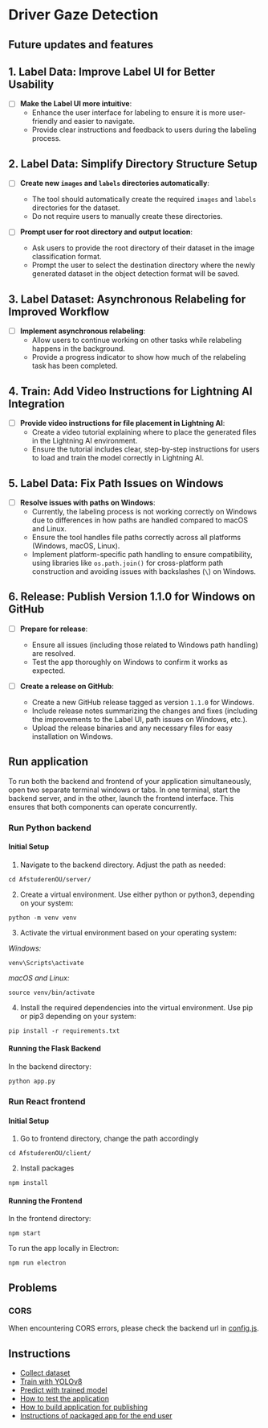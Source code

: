 # Driver Gaze Detection

## Future updates and features

## 1. Label Data: Improve Label UI for Better Usability
- [ ] **Make the Label UI more intuitive**: 
  - Enhance the user interface for labeling to ensure it is more user-friendly and easier to navigate.
  - Provide clear instructions and feedback to users during the labeling process.

## 2. Label Data: Simplify Directory Structure Setup
- [ ] **Create new `images` and `labels` directories automatically**: 
  - The tool should automatically create the required `images` and `labels` directories for the dataset.
  - Do not require users to manually create these directories.
  
- [ ] **Prompt user for root directory and output location**: 
  - Ask users to provide the root directory of their dataset in the image classification format.
  - Prompt the user to select the destination directory where the newly generated dataset in the object detection format will be saved.

## 3. Label Dataset: Asynchronous Relabeling for Improved Workflow
- [ ] **Implement asynchronous relabeling**: 
  - Allow users to continue working on other tasks while relabeling happens in the background.
  - Provide a progress indicator to show how much of the relabeling task has been completed.

## 4. Train: Add Video Instructions for Lightning AI Integration
- [ ] **Provide video instructions for file placement in Lightning AI**: 
  - Create a video tutorial explaining where to place the generated files in the Lightning AI environment.
  - Ensure the tutorial includes clear, step-by-step instructions for users to load and train the model correctly in Lightning AI.

## 5. Label Data: Fix Path Issues on Windows
- [ ] **Resolve issues with paths on Windows**: 
  - Currently, the labeling process is not working correctly on Windows due to differences in how paths are handled compared to macOS and Linux.
  - Ensure the tool handles file paths correctly across all platforms (Windows, macOS, Linux).
  - Implement platform-specific path handling to ensure compatibility, using libraries like `os.path.join()` for cross-platform path construction and avoiding issues with backslashes (`\`) on Windows.

## 6. Release: Publish Version 1.1.0 for Windows on GitHub
- [ ] **Prepare for release**: 
  - Ensure all issues (including those related to Windows path handling) are resolved.
  - Test the app thoroughly on Windows to confirm it works as expected.
  
- [ ] **Create a release on GitHub**: 
  - Create a new GitHub release tagged as version `1.1.0` for Windows.
  - Include release notes summarizing the changes and fixes (including the improvements to the Label UI, path issues on Windows, etc.).
  - Upload the release binaries and any necessary files for easy installation on Windows.
     
## Run application

To run both the backend and frontend of your application simultaneously, open two separate terminal windows or tabs. In one terminal, start the backend server, and in the other, launch the frontend interface. This ensures that both components can operate concurrently.

### Run Python backend

#### Initial Setup

1. Navigate to the backend directory. Adjust the path as needed:

```
cd AfstuderenOU/server/
```

2. Create a virtual environment. Use either python or python3, depending on your system:

```
python -m venv venv
```

3. Activate the virtual environment based on your operating system:

_Windows:_

```
venv\Scripts\activate
```

_macOS and Linux:_

```
source venv/bin/activate
```

4. Install the required dependencies into the virtual environment. Use pip or pip3 depending on your system:

```
pip install -r requirements.txt
```

#### Running the Flask Backend

In the backend directory:

```
python app.py
```

### Run React frontend

#### Initial Setup

1. Go to frontend directory, change the path accordingly

```
cd AfstuderenOU/client/
```

2. Install packages

```
npm install
```

#### Running the Frontend

In the frontend directory:

```
npm start
```

To run the app locally in Electron:

```
npm run electron
```

## Problems

### CORS

When encountering CORS errors, please check the backend url in [config.js](client/src/config.js). 

## Instructions

- [Collect dataset](./documentation/COLLECTDATASET.md)
- [Train with YOLOv8](./documentation/TRAIN.md)
- [Predict with trained model](./documentation/PREDICT.md)
- [How to test the application](./documentation/TESTING.md)
- [How to build application for publishing](./documentation/APPLICATION_BUILD.md)
- [Instructions of packaged app for the end user](./documentation/USER_INSTRUCTIONS.md)
